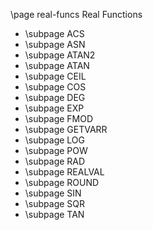 \page real-funcs Real Functions

- \subpage ACS
- \subpage ASN
- \subpage ATAN2
- \subpage ATAN
- \subpage CEIL
- \subpage COS
- \subpage DEG
- \subpage EXP
- \subpage FMOD
- \subpage GETVARR
- \subpage LOG
- \subpage POW
- \subpage RAD
- \subpage REALVAL
- \subpage ROUND
- \subpage SIN
- \subpage SQR
- \subpage TAN
